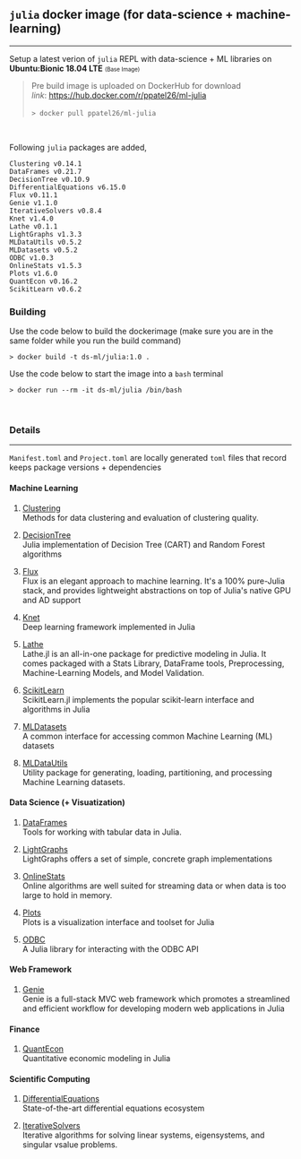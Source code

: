 ## `julia` docker image (for data-science + machine-learning)
***

Setup a latest verion of `julia` REPL with data-science + ML libraries on **Ubuntu:Bionic 18.04 LTE** <font size="1">(Base Image)</font>

> Pre build image is uploaded on DockerHub for download <br>
*link*: <a href=https://hub.docker.com/r/ppatel26/ml-julia target="_blank">https://hub.docker.com/r/ppatel26/ml-julia</a> <br> <br>
`> docker pull ppatel26/ml-julia`

<br>

Following `julia` packages are added,

```
Clustering v0.14.1
DataFrames v0.21.7
DecisionTree v0.10.9
DifferentialEquations v6.15.0
Flux v0.11.1
Genie v1.1.0
IterativeSolvers v0.8.4
Knet v1.4.0
Lathe v0.1.1
LightGraphs v1.3.3
MLDataUtils v0.5.2
MLDatasets v0.5.2
ODBC v1.0.3
OnlineStats v1.5.3
Plots v1.6.0
QuantEcon v0.16.2
ScikitLearn v0.6.2
```

### Building 

Use the code below to build the dockerimage (make sure you are in the same folder while you run the build command)

`> docker build -t ds-ml/julia:1.0 .`

Use the code below to start the image into a `bash` terminal

`> docker run --rm -it ds-ml/julia /bin/bash`

<br>

### Details 
***

`Manifest.toml` and `Project.toml` are locally generated `toml` files that record keeps package versions + dependencies 


#### Machine Learning 
1. <a href=https://github.com/JuliaStats/Clustering.jl target="_blank">Clustering</a> <br>
Methods for data clustering and evaluation of clustering quality.

2. <a href=https://github.com/bensadeghi/DecisionTree.jl target="_blank">DecisionTree</a> <br>
Julia implementation of Decision Tree (CART) and Random Forest algorithms

3. <a href=https://github.com/FluxML/Flux.jl target="_blank">Flux</a> <br> 
Flux is an elegant approach to machine learning. It's a 100% pure-Julia stack, and provides lightweight abstractions on top of Julia's native GPU and AD support

4. <a href=https://github.com/denizyuret/Knet.jl target="_blank">Knet</a> <br>
Deep learning framework implemented in Julia

5. <a href=https://github.com/emmettgb/Lathe.jl target="_blank">Lathe</a> <br>
Lathe.jl is an all-in-one package for predictive modeling in Julia. It comes packaged with a Stats Library, DataFrame tools, Preprocessing, Machine-Learning Models, and Model Validation.

6. <a href=https://github.com/cstjean/ScikitLearn.jl target="_blank">ScikitLearn</a> <br>   ScikitLearn.jl implements the popular scikit-learn interface and algorithms in Julia

7. <a href=https://github.com/JuliaML/MLDatasets.jl target="_blank">MLDatasets</a> <br> 
A common interface for accessing common Machine Learning (ML) datasets

8. <a href=https://github.com/JuliaML/MLDataUtils.jl target="_blank">MLDataUtils</a> <br>
Utility package for generating, loading, partitioning, and processing Machine Learning datasets.

#### Data Science (+ Visuatization)

1. <a href=https://juliadata.github.io/DataFrames.jl/stable/ target="_blank">DataFrames</a> <br>  Tools for working with tabular data in Julia.

2. <a href=https://github.com/JuliaGraphs/LightGraphs.jl target="_blank">LightGraphs</a> <br>  LightGraphs offers a set of simple, concrete graph implementations

3. <a href=https://github.com/joshday/OnlineStats.jl target="_blank">OnlineStats</a> <br> Online algorithms are well suited for streaming data or when data is too large to hold in memory.

4. <a href=https://github.com/JuliaPlots/Plots.jl target="_blank">Plots</a> <br> 
Plots is a visualization interface and toolset for Julia

5. <a href=https://github.com/JuliaDatabases/ODBC.jl target="_blank">ODBC</a> <br> 
A Julia library for interacting with the ODBC API

#### Web Framework
1. <a href=https://genieframework.com/ target="_blank">Genie</a> <br> 
Genie is a full-stack MVC web framework which promotes a streamlined and efficient workflow for developing modern web applications in Julia

#### Finance 
1. <a href=https://github.com/QuantEcon/QuantEcon.jl target="_blank">QuantEcon</a> <br> 
Quantitative economic modeling in Julia

#### Scientific Computing
1. <a href=https://sciml.ai/ target="_blank">DifferentialEquations</a> <br> 
State-of-the-art differential equations ecosystem

2. <a href=https://github.com/JuliaMath/IterativeSolvers.jl target="_blank">IterativeSolvers</a> <br> 
Iterative algorithms for solving linear systems, eigensystems, and singular vsalue problems.